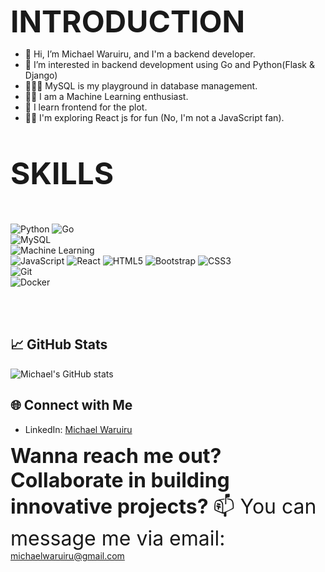 <font size="20"><b>INTRODUCTION</b></font>
- 👋 Hi, I’m Michael Waruiru, and I'm a backend developer.
- 👀 I’m interested in backend development using Go and Python(Flask & Django)
- 🏌🏾‍♂️ MySQL is my playground in database management.
- 👨‍💻 I am a Machine Learning enthusiast.
- 🌚 I learn frontend for the plot.
- 🖖🏾 I'm exploring React js for fun (No, I'm not a JavaScript fan).

<br>
<div style="margin-top: 20px; margin-bottom: 20px;">
        <font size="8"><b>SKILLS</b></font>
</div>
<br>

![Python](https://img.shields.io/badge/-Python-blue?style=flat-square&logo=python)
![Go](https://img.shields.io/badge/-Go-00ADD8?style=flat-square&logo=go)
<br>
![MySQL](https://img.shields.io/badge/-MySQL-4479A1?style=flat-square&logo=mysql&logoColor=white)
<br>
![Machine Learning](https://img.shields.io/badge/-Machine%20Learning-FF6F00?style=flat&logo=machine-learning&logoColor=white)
<br>
![JavaScript](https://img.shields.io/badge/-JavaScript-F7DF1E?style=flat-square&logo=javascript&logoColor=black)
![React](https://img.shields.io/badge/-React-20232A?style=flat-square&logo=react&logoColor=61DAFB)
![HTML5](https://img.shields.io/badge/-HTML5-E34F26?style=flat-square&logo=html5&logoColor=white)
![Bootstrap](https://img.shields.io/badge/-Bootstrap-563D7C?style=flat-square&logo=bootstrap&logoColor=white)
![CSS3](https://img.shields.io/badge/-CSS3-1572B6?style=flat-square&logo=css3&logoColor=white)
<br>
![Git](https://img.shields.io/badge/-Git-F05032?style=flat-square&logo=git&logoColor=white)
<br>
![Docker](https://img.shields.io/badge/-Docker-2496ED?style=flat-square&logo=docker&logoColor=white)
<!-- ![Jenkins](https://img.shields.io/badge/-Jenkins-D24939?style=flat-square&logo=jenkins&logoColor=white) -->
<!-- ![Kubernetes](https://img.shields.io/badge/-Kubernetes-326CE5?style=flat-square&logo=kubernetes&logoColor=white) -->
<br>
<br>

## 📈 GitHub Stats

![Michael's GitHub stats](https://github-readme-stats.vercel.app/api?username=MichaelWaruiru&show_icons=true&theme=radical)

## 🌐 Connect with Me

- LinkedIn: [Michael Waruiru](https://www.linkedin.com/in/michaelwaruiru)

<font size="6"><b>Wanna reach me out? Collaborate in building innovative projects? </b>📫 You can message me via email:</font>
     michaelwaruiru@gmail.com   



